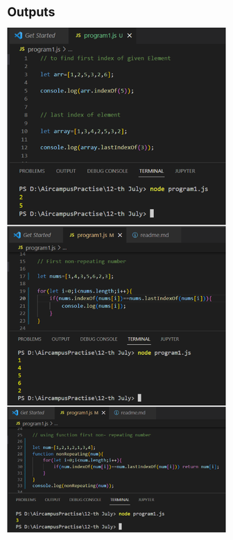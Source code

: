 <h1>Outputs </h1>
<img src="one.png" alt="one">
<img src="two.png" alt="two">
<img src="three.png" alt="two">